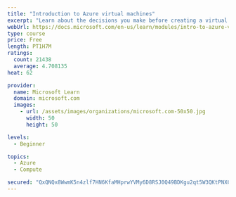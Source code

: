 ```yaml
---
title: "Introduction to Azure virtual machines"
excerpt: "Learn about the decisions you make before creating a virtual machine, the options to create and manage the VM, and the extensions and services you use to manage your VM."
webUrl: https://docs.microsoft.com/en-us/learn/modules/intro-to-azure-virtual-machines/
type: course
price: Free
length: PT1H7M
ratings:
  count: 21438
  average: 4.708135
heat: 62

provider:
  name: Microsoft Learn
  domain: microsoft.com
  images:
    - url: /assets/images/organizations/microsoft.com-50x50.jpg
      width: 50
      height: 50

levels:
  - Beginner

topics:
  - Azure
  - Compute

secured: "QxQNQx8WwmK5n4zlf7HN6KfaMHprwYVMy6D8RSJ0Q49BDKgu2qt5W3QKtPNXCayfAaXeyGNfaQi78wdacS8Gb4ZCjziCuQtpJYK0Y/e50eCifpIY6Z5K7UdFlJvc2qmkSCVxTro2Gqd1gyANAoORjg/OgZesdZjEYaKp1iHBF4beq3xd9Jp/pf112bKnQeO4+2H+8zaDEueJ2wd0TwpbNo245M4y3r5Y0FROSP6+EUyBrfWqFvyi7Ba3Mkg3zHjKdFoWZ8Sa9ptQI8PffD/YfTgd6BqLWziuE7KTFtd5fo3qhGeXrPYiDWjrO6ZvfukhjUQvzKBS8liML4L0zc+8PbHS5wd/ZWsutfOKVNQgO46SujaiF1ooT2ZObF1a7Al7xrg/NtoOB3YU5HHtKxpSTCOFawnV2fALYDmWYOM6GSmBPo/dzLr7yF1nm4RCqghX;vedQAZWgFTVzOUxe+bXE/g=="
---
```


